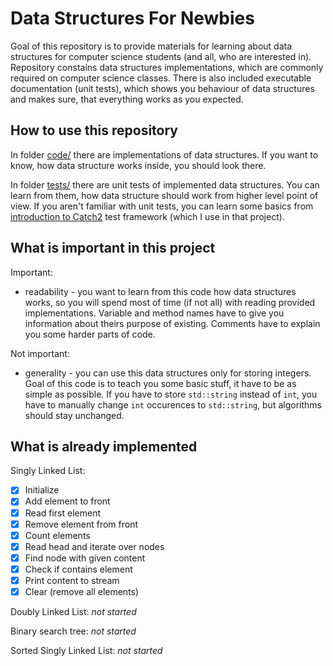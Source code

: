 # Data Structures For Newbies

Goal of this repository is to provide materials for learning about data structures for computer science students (and all, who are interested in). Repository constains data structures implementations, which are commonly required on computer science classes. There is also included executable documentation (unit tests), which shows you behaviour of data structures and makes sure, that everything works as you expected.

## How to use this repository

In folder [code/](./code/) there are implementations of data structures. If you want to know, how data structure works inside, you should look there.

In folder [tests/](./tests/) there are unit tests of implemented data structures. You can learn from them, how data structure should work from higher level point of view. If you aren't familiar with unit tests, you can learn some basics from [introduction to Catch2](https://github.com/catchorg/Catch2/blob/master/docs/tutorial.md#writing-tests) test framework (which I use in that project).

## What is important in this project

Important:
- readability - you want to learn from this code how data structures works, so you will spend most of time (if not all) with reading provided implementations. Variable and method names have to give you information about theirs purpose of existing. Comments have to explain you some harder parts of code.

Not important:
- generality - you can use this data structures only for storing integers. Goal of this code is to teach you some basic stuff, it have to be as simple as possible. If you have to store `std::string` instead of `int`, you have to manually change `int` occurences to `std::string`, but algorithms should stay unchanged.

## What is already implemented

Singly Linked List:
- [x] Initialize
- [x] Add element to front
- [x] Read first element
- [x] Remove element from front
- [x] Count elements
- [x] Read head and iterate over nodes
- [x] Find node with given content
- [x] Check if contains element
- [x] Print content to stream
- [x] Clear (remove all elements)

Doubly Linked List: *not started*

Binary search tree: *not started*

Sorted Singly Linked List: *not started*
